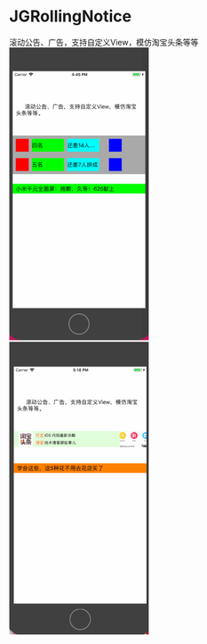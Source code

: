# JGRollingNotice
滚动公告、广告，支持自定义View，模仿淘宝头条等等
![Mou icon](https://github.com/mengzhihun6/JGRollingNotice/blob/master/JGRollingNotice/JGRollingNoticeMain/123.gif)
![Mou icon](https://github.com/mengzhihun6/JGRollingNotice/blob/master/JGRollingNotice/JGRollingNotice/RollingNotice.gif)
